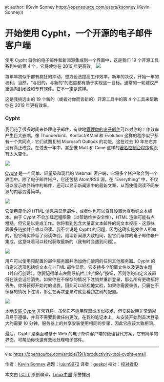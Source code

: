 [#]: collector: (lujun9972)
[#]: translator: (geekpi)
[#]: reviewer: ( )
[#]: publisher: ( )
[#]: url: ( )
[#]: subject: (Get started with Cypht, an open source email client)
[#]: via: (https://opensource.com/article/19/1/productivity-tool-cypht-email)
[#]: author: (Kevin Sonney https://opensource.com/users/ksonney (Kevin Sonney))

开始使用 Cypht，一个开源的电子邮件客户端
======
使用 Cypht 将你的电子邮件和新闻源集成到一个界面中，这是我们 19 个开源工具系列中的第 4 个，它将使你在 2019 年更高效。
![](https://opensource.com/sites/default/files/styles/image-full-size/public/lead-images/email_mail_box_envelope_send_blue.jpg?itok=6Epj47H6)

每年年初似乎都有疯狂的冲动，想方设法提高工作效率。新年的决议，开始一年的权利，当然，“与旧的，与新的”的态度都有助于实现这一目标。通常的一轮建议严重偏向封闭源和专有软件。它不一定是这样。

这是我挑选出的 19 个新的（或者对你而言新的）开源工具中的第 4 个工具来帮助你在 2019 年更有效率。

### Cypht

我们花了很多时间来处理电子邮件，有效地[管理你的电子邮件][1]可以对你的工作效率产生巨大影响。像 Thunderbird、Kontact/KMail 和 Evolution 这样的程序似乎都有一个共同点：它们试图复制 Microsoft Outlook 的功能，这在过去 10 年左右并没有真正改变。在过去十年中，甚至像 Mutt 和 Cone 这样的[著名控制台程序][2]也没有太大变化。

![](https://opensource.com/sites/default/files/uploads/cypht-1.png)

[Cypht][3] 是一个简单、轻量级和现代的 Webmail 客户端，它将多个帐户聚合到一个界面中。除了电子邮件帐户，它还包括 Atom/RSS 源。在 “Everything” 中，不仅可以显示收件箱中的邮件，还可以显示新闻源中的最新文章，从而使得阅读不同来源的内容变得简单。

![](https://opensource.com/sites/default/files/uploads/cypht-2.png)

它使用简化的 HTML 消息来显示邮件，或者你也可以将其设置为查看纯文本版本。由于 Cypht 不会加载远程图像（以帮助维护安全性），HTML 渲染可能有点粗糙，但它足以完成工作。你将看到包含大量富文本邮件的纯文本视图 - 这意味着很多链接并且难以阅读。我不会说是 Cypht 的问题，因为这确实是发件人所做的，但它确实降低了阅读体验。阅读新闻源大致相同，但它们与你的电子邮件帐户集成，这意味着可以轻松获取最新的（我有时会遇到问题）。

![](https://opensource.com/sites/default/files/uploads/cypht-3.png)

用户可以使用预配置的邮件服务器并添加他们使用的任何其他服务器。Cypht 的自定义选项包括纯文本与 HTML 邮件显示，它支持多个配置文件以及更改主题（并自行创建）。你要记得单击左侧导航栏上的“保存”按钮，否则你的自定义设置将在该会话后消失。如果你在不保存的情况下注销并重新登录，那么所有更改都将丢失，你将获得开始时的设置。因此可以轻松地实验，如果你需要重置，只需在不保存的情况下注销，那么在再次登录时就会看到之前的配置。

![](https://opensource.com/sites/default/files/pictures/cypht-4.png)

本地[安装 Cypht][4] 非常容易。虽然它不适用容器或类似技术，但安装说明非常清晰且易于遵循，并且不需要我做任何更改。在我的笔记本上，从安装开始到首次登录大约需要 10 分钟。服务器上的共享安装使用相同的步骤，因此它应该大致相同。

最后，Cypht 是桌面和基于 Web 的电子邮件客户端的绝佳替代方案，它有简单的界面，可帮助你快速有效地处理电子邮件。

--------------------------------------------------------------------------------

via: https://opensource.com/article/19/1/productivity-tool-cypht-email

作者：[Kevin Sonney][a]
选题：[lujun9972][b]
译者：[geekpi](https://github.com/geekpi)
校对：[校对者ID](https://github.com/校对者ID)

本文由 [LCTT](https://github.com/LCTT/TranslateProject) 原创编译，[Linux中国](https://linux.cn/) 荣誉推出

[a]: https://opensource.com/users/ksonney (Kevin Sonney)
[b]: https://github.com/lujun9972
[1]: https://opensource.com/article/17/7/email-alternatives-thunderbird
[2]: https://opensource.com/life/15/8/top-4-open-source-command-line-email-clients
[3]: https://cypht.org/
[4]: https://cypht.org/install.html
